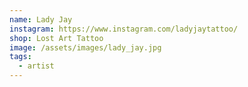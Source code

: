 ```yaml
---
name: Lady Jay
instagram: https://www.instagram.com/ladyjaytattoo/
shop: Lost Art Tattoo
image: /assets/images/lady_jay.jpg
tags:
  - artist
---
```

